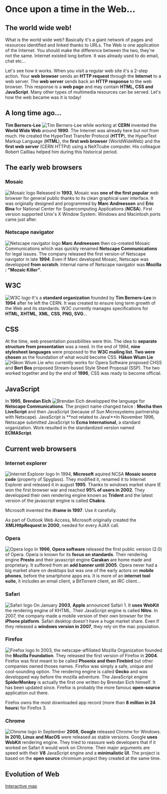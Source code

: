 <!-- title : Once upon a time in the Web... -->
<!-- author : Hubert SABLONNIÈRE -->
<!-- description : Quick history of the World Wide Web. From the beginning until now... -->
<!-- keywords : history, world-wide-web, browsers -->

<link href="../css/bootstrap.min.css" rel="stylesheet" data-dztheme="article">
<link href="../css/bootstrap-responsive.min.css" rel="stylesheet" data-dztheme="article">
<link href="../css/hljs-github.css" rel="stylesheet">
<link href="../css/theme-2012.css" rel="stylesheet">
<link href="../css/theme-2012-common.css" rel="stylesheet" data-dztheme="article">
<link href="../css/theme-2012-article.css" rel="stylesheet" data-dztheme="article">
<link href="../css/theme-2012-presentation.css" rel="alternate stylesheet" data-dztheme="presentation">
<link href="../css/once-upon-a-time-in-the-web.css" rel="alternate stylesheet" data-dztheme="presentation">

<!-- slide : cover -->

# Once upon a time in the Web...

<!-- toc -->

<!-- slide -->

## The world wide web!

What is the world wide web? Basically it's a giant network of pages and resources identified and linked thanks to URLs. The Web is one application of the Internet. You should make the difference between the two, they're not the same. Internet existed long before. It was already used to do email, chat etc...

<!-- .list.incremental -->
Let's see how it works. When you visit a regular web site it's a 2-step action. Your **web browser** sends an **HTTP request** through the **Internet** to a web server. The **web server** sends back an **HTTP response** to the web browser. This response is a **web page** and may contain **HTML, CSS and JavaScript**. Many other types of multimedia resources can be served. Let's how the web became was it is today!

<!-- slide : illustration -->

## A long time ago...

<!-- .list.incremental -->
**Tim Berners-Lee** ![Tim Berners-Lee](../img/tbl.jpg) while working at **CERN** invented the **World Wide Web** around **1990**. The Internet was already here but not from much. He created the HyperText Transfer Protocol (**HTTP**), the HyperText Markup Language (**HTML**), the **first web browser** (WorldWideWeb) and the **first web server** (CERN HTTPd) using a NeXTcube computer. His colleague Robert Cailliau helped him during this historical period.

<!-- slide : cover -->

## The early web browsers

<!-- slide : illustration -->

### Mosaic

<!-- .list.incremental -->
![Mosaic logo](../img/mosaic.png)
Released in **1993**, Mosaic was **one of the first popular** web browser for general public thanks to its clean graphical user interface. It was originally designed and programmed by **Marc Andreessen** and **Eric Bina** for National Center for Supercomputing Applications (**NCSA**). First version supported Unix's X Window System. Windows and Macintosh ports came just after.

<!-- slide : illustration -->

### Netscape navigator

<!-- .list.incremental -->
![Netscape navigator logo](../img/netscape.png)
**Marc Andreessen** then co-created Mosaic Communications which was quickly renamed **Netscape Communications** for legal issues. The company released the first version of Netscape navigator in late **1994**. Even if Marc developed Mosaic, Netscape was developped **from scratch**. Internal name of Netscape navigator was **Mozilla : "Mozaic Killer"**.

<!-- slide : illustration -->

## W3C

<!-- .list.incremental -->
![W3C logo](../img/w3c.png)
It's a **standard organization** founded by **Tim Berners-Lee** in **1994** after he left the CERN. It was created to ensure long term growth of the Web and its standards. W3C currently manages specifications for **HTML, XHTML**, **XML**, **CSS**, **PNG, SVG**...

<!-- slide : illustration -->

## CSS

<!-- .list.incremental -->
At the time, web presentation possibilities were thin. The idea to **separate structure from presentation** was a need. In the end of 1994, **nine stylesheet languages** were proposed to the **W3C mailing list**. **Two were chosen** as the foundation of what would become CSS. **Håkon Wium Lie** ![Håkon Wium Lie](../img/wium-lie.jpg) who currently works for Opera Software proposed CHSS and **Bert Bos** proposed Stream-based Style Sheet Proposal (SSP). The two worked together and by the end of **1996**, CSS was ready to become official.

<!-- slide : illustration -->

## JavaScript

<!-- .list.incremental -->
In **1995**, **Brendan Eich** ![Brendan Eich](../img/eich.jpg) developped the language for **Netscape Communications**. The project name changed twice : **Mocha then LiveScript** and then JavaScript (because of Sun Microsystems partnership with Netscape). JavaScript is **not related to Java!**In November 1996, Netscape submitted JavaScript to **Ecma International**, a standard organization. Work resulted in the standardized version named **ECMAScript**.

<!-- slide : cover -->

## Current web browsers

<!-- slide : illustration -->

### Internet explorer

<!-- .list.incremental -->
![Internet Explorer logo](../img/ie.png)
In 1994, **Microsoft** aquired NCSA **Mosaic source code** (property of Spyglass). They modified it, renamed it to Internet Explorer and released it in august **1995**. Thanks to windows market share IE won the first browser war and reached **95% of users in 2002**. They developped their own rendering engine known as **Trident** and the latest version of the javascript engine is called **Chakra**.

<!-- .list.incremental -->
Microsoft invented the **iframe in 1997**. Use it carefully.

<!-- .list.incremental -->
As part of Outlook Web Access, Microsoft originally created the **XMLHttpRequest in 2000**, needed for every AJAX call.

<!-- slide : illustration -->

### Opera

<!-- .list.incremental -->
![Opera logo](../img/opera.png)
In **1996**, **Opera software** released the first public version (2.0) of Opera. Opera is known for its **focus on standards**. Their rendering engine **Presto** and their javascript engine **Carakan** are home made and proprietary. It suffered from an **add banner until 2005**. Opera never had a big market share on desktops but was one of the early actors on **mobile phones**, before the smartphone apps era. It is more of an **internet tool suite**, it includes an email client, a BitTorrent client, an IRC client...

<!-- slide : illustration -->

### Safari

<!-- .list.incremental -->
![Safari logo](../img/safari.png)
On January **2003**, **Apple** announced Safari 1. It **uses WebKit** the rendering engine of KHTML. Their JavaScript engine is called **Nitro**. In 2007, the company made a mobile version of their own browser for the **iPhone platform**. Safari desktop doesn't have a huge market share. Even if they released a **windows version in 2007**, they rely on the mac population.

<!-- slide : illustration -->

### Firefox

<!-- .list.incremental -->
![Firefox logo](../img/firefox.png)
In 2003, the netscape-affiliated Mozilla Organization founded the **Mozilla Foundation**. They released the first version of Firefox in **2004**. Firefox was first meant to be called **Phoenix and then Firebird** but other companies owned thoses names. Firefox was simply a safe, unique and cool-sounding option. The rendering engine is called **Gecko** and was developped way before the mozilla adventure. The JavaScript engine **SpiderMonkey** is actually the first one written by Brendan Eich himself. It has been updated since. Firefox is probably the more famous **open-source** application out there.

<!-- .list.incremental -->
Firefox owns the most downloaded app record (more than **8 million in 24 hours**) for Firefox 3.

<!-- slide : illustration -->

### Chrome

<!-- .list.incremental -->
![Chrome logo](../img/chrome.png)
In September **2008**, **Google** released Chrome for Windows. **In 2010, Linux and MacOS** were released as stable versions. Google **uses WebKit** rendering engine. They tried to reassure web developers that if it worked on Safari it would work on Chrome. Their major arguments are speed with their **V8** JavaScript engine and a **minimalistic UI**. The project is based on the **open source** chromium project they created at the same time.

<!-- slide : title link -->

## Evolution of Web

[Interactive map](http://evolutionofweb.appspot.com/?hl=en)

<div id="progress-bar"></div>

<script src="../js/dzslides.core.js"></script>
<script src="../js/dzslides.custom.js"></script>
<script src="../js/jquery-1.8.1.min.js"></script>
<script src="../js/bootstrap.min.js"></script>
